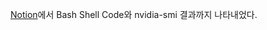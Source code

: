 [Notion](https://cypress-father-20f.notion.site/torch-DistributedDataParallel-2b9d0af9632e42468971a2ba0bf92249)에서 Bash Shell Code와 nvidia-smi 결과까지 나타내었다.
